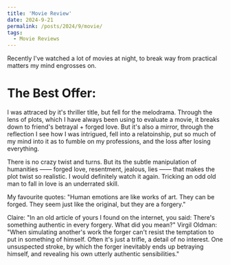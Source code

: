 ```yaml
---
title: 'Movie Review'
date: 2024-9-21
permalink: /posts/2024/9/movie/
tags:
  - Movie Reviews
---
```


Recently I've watched a lot of movies at night, to break way from practical matters my mind engrosses on.  

The Best Offer:
===
I was attraced by it's thriller title, but fell for the melodrama. Through the lens of plots, which I have always been using to evaluate a movie,
it breaks down to friend's betrayal + forged love. But it's also a mirror, through the reflection I see how I was intrigued, fell into a relatoinship,
put so much of my mind into it as to fumble on my professions, and the loss after losing everything. 

There is no crazy twist and turns. But its the subtle manipulation of humanities —— forged love, resentment, jealous, lies —— that makes 
the plot twist so realistic. I would definitely watch it again. Tricking an odd old man to fall in love is an underrated skill.

My favourite quotes:
"Human emotions are like works of art. They can be forged. They seem just like the original, but they are a forgery."

Claire: "In an old article of yours I found on the internet, you said: There's something authentic in every forgery. What did you mean?"
Virgil Oldman: "When simulating another's work the forger can't resist the temptation to put in something of himself. 
Often it's just a trifle, a detail of no interest. One unsuspected stroke, by which the forger inevitably ends up betraying himself, 
and revealing his own utterly authentic sensibilities."


